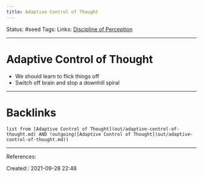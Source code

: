 ```yaml
---
title: Adaptive Control of Thought
---
```

Status: #seed 
Tags: 
Links: [Discipline of Perception](out/discipline-of-perception.md)
___
# Adaptive Control of Thought
- We should learn to flick things off
- Switch off brain and stop a downhill spiral
___
# Backlinks
```dataview
list from [Adaptive Control of Thought](out/adaptive-control-of-thought.md) AND !outgoing([Adaptive Control of Thought](out/adaptive-control-of-thought.md))
```
___
References:

Created:: 2021-09-28 22:48
